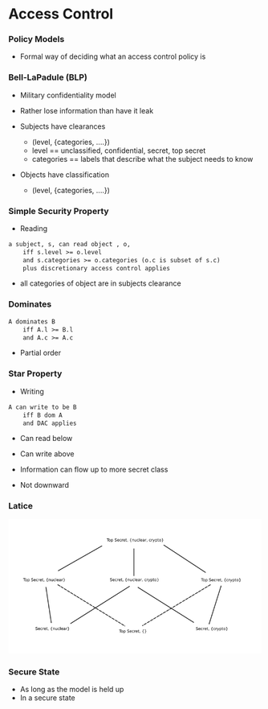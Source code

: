 

# Access Control

### Policy Models
- Formal way of deciding what an access control policy is

### Bell-LaPadule (BLP)
- Military confidentiality model
- Rather lose information than have it leak

- Subjects have clearances
    - (level, {categories, ....}) 
    - level == unclassified, confidential, secret, top secret
    - categories == labels that describe what the subject needs to know

- Objects have classification
    - (level, {categories, ....}) 

### Simple Security Property
- Reading
```
a subject, s, can read object , o, 
    iff s.level >= o.level
    and s.categories >= o.categories (o.c is subset of s.c)
    plus discretionary access control applies
```
- all categories of object are in subjects clearance

### Dominates
```
A dominates B
    iff A.l >= B.l
    and A.c >= A.c
```
- Partial order

### Star Property
- Writing
```
A can write to be B
    iff B dom A
    and DAC applies
```

- Can read below 
- Can write above

- Information can flow up to more secret class
- Not downward


### Latice 

![diagram](./diagram.png)

### Secure State
- As long as the model is held up 
- In a secure state




